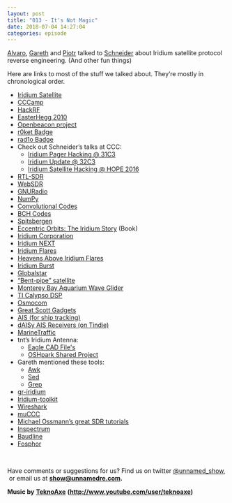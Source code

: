 ```yaml
---
layout: post
title: "013 - It's Not Magic"
date: 2018-07-04 14:27:04
categories: episode
---
```

<p><a href="https://twitter.com/alvaroprieto"><span style= "font-weight: 400;">Alvaro</span></a><span style= "font-weight: 400;">,</span> <a href= "https://twitter.com/gareth__"><span style= "font-weight: 400;">Gareth</span></a> <span style= "font-weight: 400;">and</span> <a href= "https://twitter.com/esden"><span style= "font-weight: 400;">Piotr</span></a> <span style= "font-weight: 400;">talked to</span> <a href= "https://twitter.com/schne1der_"><span style= "font-weight: 400;">Schneider</span></a> <span style= "font-weight: 400;">about Iridium satellite protocol reverse engineering. (And other fun things)</span></p> <p><span style="font-weight: 400;">Here are links to most of the stuff we talked about. They’re mostly in chronological order.</span></p> <ul> <li style="font-weight: 400;"><a href= "https://en.wikipedia.org/wiki/Iridium_satellite_constellation"><span style="font-weight: 400;"> Iridium Satellite</span></a></li> <li style="font-weight: 400;"><a href= "https://events.ccc.de/tag/chaos-communication-camp/"><span style= "font-weight: 400;">CCCamp</span></a></li> <li style="font-weight: 400;"><a href= "https://greatscottgadgets.com/hackrf/"><span style= "font-weight: 400;">HackRF</span></a></li> <li style="font-weight: 400;"><a href= "http://eh2010.muc.ccc.de/"><span style= "font-weight: 400;">EasterHegg 2010</span></a></li> <li style="font-weight: 400;"><a href= "https://www.openbeacon.org/"><span style= "font-weight: 400;">Openbeacon project</span></a></li> <li style="font-weight: 400;"><a href= "https://twitter.com/r0ketbadge"><span style= "font-weight: 400;">r0ket Badge</span></a></li> <li style="font-weight: 400;"><a href= "https://rad1o.badge.events.ccc.de/"><span style= "font-weight: 400;">rad1o Badge</span></a></li> <li style="font-weight: 400;"><span style="font-weight: 400;">Check out Schneider’s talks at CCC:</span></li> <li style="list-style: none; display: inline;"> <ul> <li style="font-weight: 400;"><a href= "https://www.youtube.com/watch?v=pgOm5nUA4rE"><span style= "font-weight: 400;">Iridium Pager Hacking @ 31C3</span></a></li> <li style="font-weight: 400;"><a href= "https://www.youtube.com/watch?v=mqJ9zBzCebk"><span style= "font-weight: 400;">Iridium Update @ 32C3</span></a></li> <li style="font-weight: 400;"><a href= "https://www.youtube.com/watch?v=cvKaC4pNvck"><span style= "font-weight: 400;">Iridium Satellite Hacking @ HOPE 2016</span></a></li> </ul> </li> <li style="font-weight: 400;"><a href= "https://www.rtl-sdr.com/"><span style= "font-weight: 400;">RTL-SDR</span></a></li> <li style="font-weight: 400;"><a href= "http://www.websdr.org/"><span style= "font-weight: 400;">WebSDR</span></a></li> <li style="font-weight: 400;"><a href= "https://www.gnuradio.org/"><span style= "font-weight: 400;">GNURadio</span></a></li> <li style="font-weight: 400;"><a href= "http://www.numpy.org/"><span style= "font-weight: 400;">NumPy</span></a></li> <li style="font-weight: 400;"><a href= "https://en.wikipedia.org/wiki/Convolutional_code"><span style= "font-weight: 400;">Convolutional Codes</span></a></li> <li style="font-weight: 400;"><a href= "https://en.wikipedia.org/wiki/BCH_code"><span style= "font-weight: 400;">BCH Codes</span></a></li> <li style="font-weight: 400;"><a href= "https://en.wikipedia.org/wiki/Spitsbergen"><span style= "font-weight: 400;">Spitsbergen</span></a></li> <li style="font-weight: 400;"><a href= "http://groveatlantic.com/book/eccentric-orbits/"><span style= "font-weight: 400;">Eccentric Orbits: The Iridium Story</span></a> <span style="font-weight: 400;">(Book)</span></li> <li style="font-weight: 400;"><a href= "https://en.wikipedia.org/wiki/Iridium_Communications"><span style= "font-weight: 400;">Iridium Corporation</span></a></li> <li style="font-weight: 400;"><a href= "https://www.iridiumnext.com/"><span style= "font-weight: 400;">Iridium NEXT</span></a></li> <li style="font-weight: 400;"><a href= "https://en.wikipedia.org/wiki/Satellite_flare#Iridium_flares"><span style="font-weight: 400;"> Iridium Flares</span></a></li> <li style="font-weight: 400;"><a href= "https://www.heavens-above.com/IridiumFlares.aspx"><span style= "font-weight: 400;">Heavens Above Iridium Flares</span></a></li> <li style="font-weight: 400;"><a href= "https://www.iridium.com/services/iridium-burst/"><span style= "font-weight: 400;">Iridium Burst</span></a></li> <li style="font-weight: 400;"><a href= "https://en.wikipedia.org/wiki/Globalstar"><span style= "font-weight: 400;">Globalstar</span></a></li> <li style="font-weight: 400;"><a href= "https://en.wikipedia.org/wiki/Transponder_(satellite_communications)"> <span style="font-weight: 400;">“Bent-pipe” satellite</span></a></li> <li style="font-weight: 400;"><a href= "https://www.mbari.org/technology/emerging-current-tools/wave-glider/"> <span style="font-weight: 400;">Monterey Bay Aquarium Wave Glider</span></a></li> <li style="font-weight: 400;"><a href= "http://www.ti.com/lit/an/spra033/spra033.pdf"><span style= "font-weight: 400;">TI Calypso DSP</span></a></li> <li style="font-weight: 400;"><a href= "https://osmocom.org/"><span style= "font-weight: 400;">Osmocom</span></a></li> <li style="font-weight: 400;"><a href= "https://greatscottgadgets.com/"><span style= "font-weight: 400;">Great Scott Gadgets</span></a></li> <li style="font-weight: 400;"><a href= "https://en.wikipedia.org/wiki/Automatic_identification_system"><span style="font-weight: 400;"> AIS (for ship tracking)</span></a></li> <li style="font-weight: 400;"><a href= "https://www.tindie.com/stores/astuder/"><span style= "font-weight: 400;">dAISy AIS Receivers (on Tindie)</span></a></li> <li style="font-weight: 400;"><a href= "https://www.marinetraffic.com/"><span style= "font-weight: 400;">MarineTraffic</span></a></li> <li style="font-weight: 400;"><span style="font-weight: 400;">tnt’s Iridium Antenna:</span></li> <li style="list-style: none; display: inline;"> <ul> <li style="font-weight: 400;"><a href= "http://people.osmocom.org/tnt/iridium/"><span style= "font-weight: 400;">Eagle CAD File's</span></a></li> <li style="font-weight: 400;"><a href= "https://oshpark.com/shared_projects/1AxzKAif"><span style= "font-weight: 400;">OSHpark Shared Project</span></a></li> </ul> </li> <li style="font-weight: 400;"><span style= "font-weight: 400;">Gareth mentioned these tools:</span></li> <li style="list-style: none; display: inline;"> <ul> <li style="font-weight: 400;"><a href= "https://www.gnu.org/software/gawk/manual/gawk.html"><span style= "font-weight: 400;">Awk</span></a></li> <li style="font-weight: 400;"><a href= "https://www.gnu.org/software/sed/"><span style= "font-weight: 400;">Sed</span></a></li> <li style="font-weight: 400;"><a href= "https://www.gnu.org/software/grep/manual/grep.html"><span style= "font-weight: 400;">Grep</span></a></li> </ul> </li> <li style="font-weight: 400;"><a href= "https://github.com/muccc/gr-iridium"><span style= "font-weight: 400;">gr-iridium</span></a></li> <li style="font-weight: 400;"><a href= "https://github.com/muccc/iridium-toolkit"><span style= "font-weight: 400;">Iridium-toolkit</span></a></li> <li style="font-weight: 400;"><a href= "https://www.wireshark.org/"><span style= "font-weight: 400;">Wireshark</span></a></li> <li style="font-weight: 400;"><a href= "http://muc.ccc.de/"><span style= "font-weight: 400;">muCCC</span></a></li> <li style="font-weight: 400;"><a href= "https://greatscottgadgets.com/sdr/"><span style= "font-weight: 400;">Michael Ossmann’s great SDR tutorials</span></a></li> <li style="font-weight: 400;"><a href= "https://github.com/miek/inspectrum"><span style= "font-weight: 400;">Inspectrum</span></a></li> <li style="font-weight: 400;"><a href= "http://www.baudline.com/"><span style= "font-weight: 400;">Baudline</span></a></li> <li style="font-weight: 400;"><a href= "https://osmocom.org/projects/sdr/wiki/fosphor"><span style= "font-weight: 400;">Fosphor</span></a></li> </ul> <p> </p> <p><span style="font-weight: 400;">Have comments or suggestions for us? Find us on twitter</span> <a href= "https://twitter.com/unnamed_show"><span style= "font-weight: 400;">@unnamed_show</span></a><span style= "font-weight: 400;">,  or email us at</span> <a href= "mailto:show@unnamedre.com"><strong>show@unnamedre.com</strong></a><strong>.</strong></p> <p><strong>Music by</strong> <a href= "http://www.teknoaxe.com"><strong>TeknoAxe</strong></a> <strong>(</strong><a href= "http://www.youtube.com/user/teknoaxe"><strong>http://www.youtube.com/user/teknoaxe</strong></a><strong>)</strong></p>